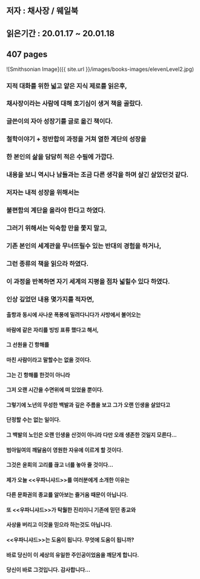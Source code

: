 ## 저자 : 채사장 / 웨일북

## 읽은기간 : 20.01.17 ~ 20.01.18

## 407 pages

![Smithsonian Image]({{ site.url }}/images/books-images/elevenLevel2.jpg)

### 지적 대화를 위한 넓고 얕은 지식 제로를 읽은후,

### 채사장이라는 사람에 대해 호기심이 생겨 책을 골랐다.

### 글쓴이의 자아 성장기를 글로 옮긴 책이다.

### 철학이야기 + 정반합의 과정을 거쳐 열한 계단의 성장을

### 한 본인의 삶을 담담히 적은 수필에 가깝다.

### 내용을 보니 역시나 남들과는 조금 다른 생각을 하며 살긴 살았던것 같다.

### 저자는 내적 성장을 위해서는

### 불편함의 계단을 올라야 한다고 하였다.

### 그러기 위해서는 익숙함 만을 쫓지 말고,

### 기존 본인의 세계관을 무너뜨릴수 있는 반대의 경험을 하거나,

### 그런 종류의 책을 읽으라 하였다.

### 이 과정을 반복하면 자기 세계의 지평을 점차 넓힐수 있다 하였다.

### 인상 깊었던 내용 몇가지를 적자면,

#### 출항과 동시에 사나운 폭풍에 밀려다니다가 사방에서 불어오는

#### 바람에 같은 자리를 빙빙 표류 했다고 해서,

#### 그 선원을 긴 항해를

#### 마친 사람이라고 말할수는 없을 것이다.

#### 그는 긴 항해를 한것이 아니라

#### 그저 오랜 시간을 수면위에 떠 있었을 뿐이다.

#### 그렇기에 노년의 무성한 백발과 깊은 주름을 보고 그가 오랜 인생을 살았다고

#### 단정할 수는 없는 일이다.

#### 그 백발의 노인은 오랜 인생을 산것이 아니라 다만 오래 생존한 것일지 모른다...

#### 범아일여의 깨달음이 영원한 자유에 이르게 할 것이다.

#### 그것은 윤회의 고리를 끊고 너를 놓아 줄 것이다...

#### 제가 오늘 <<우파니샤드>>를 여러분에게 소개한 이유는

#### 다른 문화권의 종교를 알아보는 즐거움 때문이 아닙니다.

#### 또 <<우파니샤드>>가 탁웛한 진리이니 기존에 믿던 종교와

#### 사상을 버리고 이것을 믿으라 하는것도 아닙니다.

#### <<우파니샤드>>는 도움이 됩니다. 무엇에 도움이 됩니까?

#### 바로 당신이 이 세상의 유일한 주인공이었음을 깨닫게 합니다.

#### 당신이 바로 그것입니다. 감사합니다...

